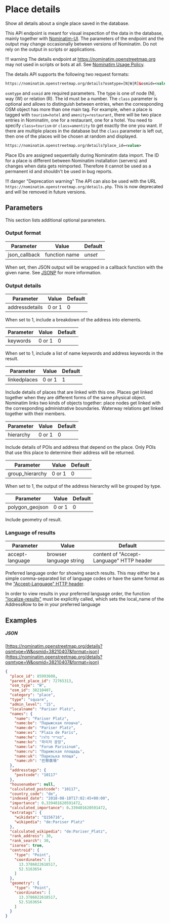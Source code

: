 # Place details

Show all details about a single place saved in the database.

This API endpoint is meant for visual inspection of the data in the database,
mainly together with [Nominatim-UI](https://github.com/osm-search/nominatim-ui/).
The parameters of the endpoint and the output may change occasionally between
versions of Nominatim. Do not rely on the output in scripts or applications.

!!! warning
    The details endpoint at https://nominatim.openstreetmap.org
    may not used in scripts or bots at all.
    See [Nominatim Usage Policy](https://operations.osmfoundation.org/policies/nominatim/).



The details API supports the following two request formats:

``` xml
https://nominatim.openstreetmap.org/details?osmtype=[N|W|R]&osmid=<value>&class=<value>
```

`osmtype` and `osmid` are required parameters. The type is one of node (N), way (W)
or relation (R). The id must be a number. The `class` parameter is optional and
allows to distinguish between entries, when the corresponding OSM object has more
than one main tag. For example, when a place is tagged with `tourism=hotel` and
`amenity=restaurant`, there will be two place entries in Nominatim, one for a
restaurant, one for a hotel. You need to specify `class=tourism` or `class=amentity`
to get exactly the one you want. If there are multiple places in the database
but the `class` parameter is left out, then one of the places will be chosen
at random and displayed.

``` xml
https://nominatim.openstreetmap.org/details?place_id=<value>
```

Place IDs are assigned sequentially during Nominatim data import. The ID
for a place is different between Nominatim installation (servers) and
changes when data gets reimported. Therefore it cannot be used as
a permanent id and shouldn't be used in bug reports.

!!! danger "Deprecation warning"
    The API can also be used with the URL
    `https://nominatim.openstreetmap.org/details.php`. This is now deprecated
    and will be removed in future versions.


## Parameters

This section lists additional optional parameters.

### Output format

| Parameter | Value | Default |
|-----------| ----- | ------- |
| json_callback | function name | _unset_ |

When set, then JSON output will be wrapped in a callback function with
the given name. See [JSONP](https://en.wikipedia.org/wiki/JSONP) for more
information.

### Output details

| Parameter | Value | Default |
|-----------| ----- | ------- |
| addressdetails | 0 or 1 | 0 |

When set to 1, include a breakdown of the address into elements.

| Parameter | Value | Default |
|-----------| ----- | ------- |
| keywords  | 0 or 1 | 0 |

When set to 1, include a list of name keywords and address keywords
in the result.

| Parameter | Value | Default |
|-----------| ----- | ------- |
| linkedplaces  | 0 or 1 | 1 |

Include details of places that are linked with this one. Places get linked
together when they are different forms of the same physical object. Nominatim
links two kinds of objects together: place nodes get linked with the
corresponding administrative boundaries. Waterway relations get linked together with their
members.

| Parameter | Value | Default |
|-----------| ----- | ------- |
| hierarchy  | 0 or 1 | 0 |

Include details of POIs and address that depend on the place. Only POIs
that use this place to determine their address will be returned.

| Parameter | Value | Default |
|-----------| ----- | ------- |
| group_hierarchy  | 0 or 1 | 0 |

When set to 1, the output of the address hierarchy will be
grouped by type.

| Parameter | Value  | Default |
|-----------| -----  | ------- |
| polygon_geojson | 0 or 1 | 0 |


Include geometry of result.

### Language of results

| Parameter | Value | Default |
|-----------| ----- | ------- |
| accept-language | browser language string | content of "Accept-Language" HTTP header |

Preferred language order for showing search results. This may either be
a simple comma-separated list of language codes or have the same format
as the ["Accept-Language" HTTP header](https://developer.mozilla.org/en-US/docs/Web/HTTP/Headers/Accept-Language).

In order to view results in your preferred language order, the function
["localize-results"](https://github.com/osm-search/Nominatim/blob/master/src/nominatim_api/localization.py) must be explicitly called,
which sets the local_name of the AddressRow to be in your preferred language

## Examples

##### JSON

[https://nominatim.openstreetmap.org/details?osmtype=W&osmid=38210407&format=json](https://nominatim.openstreetmap.org/details?osmtype=W&osmid=38210407&format=json)


```json
{
  "place_id": 85993608,
  "parent_place_id": 72765313,
  "osm_type": "W",
  "osm_id": 38210407,
  "category": "place",
  "type": "square",
  "admin_level": "15",
  "localname": "Pariser Platz",
  "names": {
    "name": "Pariser Platz",
    "name:be": "Парыжская плошча",
    "name:de": "Pariser Platz",
    "name:es": "Plaza de París",
    "name:he": "פאריזר פלאץ",
    "name:ko": "파리저 광장",
    "name:la": "Forum Parisinum",
    "name:ru": "Парижская площадь",
    "name:uk": "Паризька площа",
    "name:zh": "巴黎廣場"
  },
  "addresstags": {
    "postcode": "10117"
  },
  "housenumber": null,
  "calculated_postcode": "10117",
  "country_code": "de",
  "indexed_date": "2018-08-18T17:02:45+00:00",
  "importance": 0.339401620591472,
  "calculated_importance": 0.339401620591472,
  "extratags": {
    "wikidata": "Q156716",
    "wikipedia": "de:Pariser Platz"
  },
  "calculated_wikipedia": "de:Pariser_Platz",
  "rank_address": 30,
  "rank_search": 30,
  "isarea": true,
  "centroid": {
    "type": "Point",
    "coordinates": [
      13.3786822618517,
      52.5163654
    ]
  },
  "geometry": {
    "type": "Point",
    "coordinates": [
      13.3786822618517,
      52.5163654
    ]
  }
}
```
